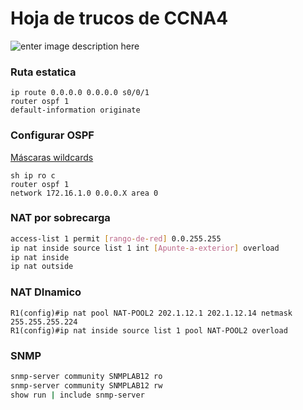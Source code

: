 # Hoja de trucos de CCNA4
![enter image description here](https://wallpapercave.com/wp/wp4434685.jpg)





### Ruta estatica

```
ip route 0.0.0.0 0.0.0.0 s0/0/1
router ospf 1
default-information originate
```

### Configurar OSPF
[Máscaras wildcards](https://es.wikipedia.org/wiki/M%C3%A1scara_wildcard)

```
sh ip ro c
router ospf 1
network 172.16.1.0 0.0.0.X area 0
```



### NAT por sobrecarga
```bash
access-list 1 permit [rango-de-red] 0.0.255.255
ip nat inside source list 1 int [Apunte-a-exterior] overload
ip nat inside 
ip nat outside
```

### NAT DInamico
```
R1(config)#ip nat pool NAT-POOL2 202.1.12.1 202.1.12.14 netmask 255.255.255.224
R1(config)#ip nat inside source list 1 pool NAT-POOL2 overload
```


### SNMP

```bash
snmp-server community SNMPLAB12 ro
snmp-server community SNMPLAB12 rw
show run | include snmp-server
```
